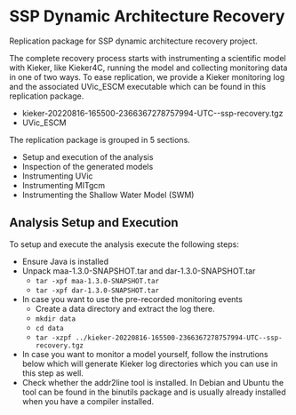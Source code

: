 # SSP Dynamic Architecture Recovery

Replication package for SSP dynamic architecture recovery project.

The complete recovery process starts with instrumenting a scientific model
with Kieker, like Kieker4C, running the model and collecting monitoring data in
one of two ways. To ease replication, we provide a Kieker monitoring log and
the associated UVic_ESCM executable which can be found in this replication
package.

- kieker-20220816-165500-2366367278757994-UTC--ssp-recovery.tgz
- UVic_ESCM

The replication package is grouped in 5 sections.
- Setup and execution of the analysis 
- Inspection of the generated models
- Instrumenting UVic
- Instrumenting MITgcm
- Instrumenting the Shallow Water Model (SWM)

## Analysis Setup and Execution

To setup and execute the analysis execute the following steps:
- Ensure Java is installed
- Unpack maa-1.3.0-SNAPSHOT.tar and dar-1.3.0-SNAPSHOT.tar
  - `tar -xpf maa-1.3.0-SNAPSHOT.tar`
  - `tar -xpf dar-1.3.0-SNAPSHOT.tar`
- In case you want to use the pre-recorded monitoring events
  - Create a data directory and extract the log there.
  - `mkdir data`
  - `cd data`
  - `tar -xzpf ../kieker-20220816-165500-2366367278757994-UTC--ssp-recovery.tgz`
- In case you want to monitor a model yourself, follow the instrutions below
  which will generate Kieker log directories which you can use in this step
  as well.
- Check whether the addr2line tool is installed. In Debian and Ubuntu the tool
  can be found in the binutils package and is usually already installed when
  you have a compiler installed.

